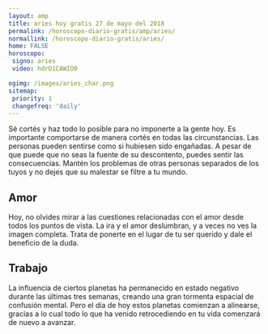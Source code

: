 ```yaml
---
layout: amp
title: aries hoy gratis 27 de mayo del 2018 
permalink: /horoscopo-diario-gratis/amp/aries/
normallink: /horoscopo-diario-gratis/aries/
home: FALSE
horoscopo:
 signo: aries
 video: hdrD1CAWIO0

ogimg: /images/aries_char.png
sitemap:
 priority: 1
 changefreq: 'daily'
---
```



Sé cortés y haz todo lo posible para no imponerte a la gente hoy. Es importante comportarse de manera cortés en todas las circunstancias. Las personas pueden sentirse como si hubiesen sido engañadas. A pesar de que puede que no seas la fuente de su descontento, puedes sentir las consecuencias. Mantén los problemas de otras personas separados de los tuyos y no dejes que su malestar se filtre a tu mundo.

## Amor

Hoy, no olvides mirar a las cuestiones relacionadas con el amor desde todos los puntos de vista. La ira y el amor deslumbran, y a veces no ves la imagen completa. Trata de ponerte en el lugar de tu ser querido y dale el beneficio de la duda.

## Trabajo

La influencia de ciertos planetas ha permanecido en estado negativo durante las últimas tres semanas, creando una gran tormenta espacial de confusión mental. Pero el día de hoy estos planetas comienzan a alinearse, gracias a lo cual todo lo que ha venido retrocediendo en tu vida comenzará de nuevo a avanzar.